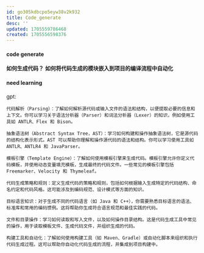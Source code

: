 ```yaml
---
id: go305kdbcpo5eyw38v2k932
title: Code_generate
desc: ''
updated: 1705559786468
created: 1705556598376
---
```


#### code generate
**如何生成代码？**
**如何将代码生成的模块嵌入到项目的编译流程中自动化**




#### need learning
gpt:

    代码解析（Parsing）：了解如何解析源代码或输入文件的语法和结构，以便提取必要的信息和上下文。你可以学习关于语法分析器（Parser）和词法分析器（Lexer）的知识，例如使用工具如 ANTLR、Flex 和 Bison。

    抽象语法树（Abstract Syntax Tree，AST）：学习如何构建和操作抽象语法树，它是源代码的结构化表示形式。AST 可以帮助你理解和操作源代码的语法和结构。你可以学习使用工具如 ANTLR、ANTLR4 和 JavaParser。

    模板引擎（Template Engine）：了解如何使用模板引擎来生成代码。模板引擎允许你定义代码模板，并使用动态变量填充模板，生成最终的代码文件。一些常见的模板引擎包括 Freemarker、Velocity 和 Thymeleaf。

    代码生成策略和规则：定义生成代码的策略和规则，包括如何根据输入生成特定的代码结构、命名约定和代码风格。这可能涉及到编码规范、设计模式等方面的知识。

    目标语言知识：对于生成不同的代码语言（如 Java 和 C++），你需要熟悉目标语言的语法、标准库和常用的编码惯例。这将帮助你生成符合语言规范和最佳实践的代码。

    文件和目录操作：学习如何读取和写入文件，以及如何操作目录结构。这是代码生成工具中常见的操作，用于读取模板文件、生成代码文件，并组织生成的代码。

    构建工具和自动化：了解如何使用构建工具（如 Maven、Gradle）或自动化脚本来组织和执行代码生成过程。这可以帮助你自动化代码生成的流程，并集成到项目构建中。